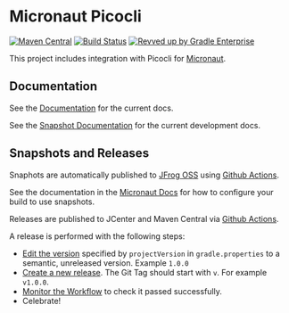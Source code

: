 # Micronaut Picocli

[![Maven Central](https://img.shields.io/maven-central/v/io.micronaut.picocli/micronaut-picocli.svg?label=Maven%20Central)](https://search.maven.org/search?q=g:%22io.micronaut.picocli%22%20AND%20a:%22micronaut-picocli%22)
[![Build Status](https://github.com/micronaut-projects/micronaut-picocli/workflows/Java%20CI/badge.svg)](https://github.com/micronaut-projects/micronaut-picocli/actions)
[![Revved up by Gradle Enterprise](https://img.shields.io/badge/Revved%20up%20by-Gradle%20Enterprise-06A0CE?logo=Gradle&labelColor=02303A)](https://ge.micronaut.io/scans)

This project includes integration with Picocli for [Micronaut](http://micronaut.io).

## Documentation

See the [Documentation](https://micronaut-projects.github.io/micronaut-picocli/latest/guide) for the current docs.

See the [Snapshot Documentation](https://micronaut-projects.github.io/micronaut-picocli/snapshot/guide) for the current development docs.

## Snapshots and Releases

Snaphots are automatically published to [JFrog OSS](https://oss.jfrog.org/artifactory/oss-snapshot-local/) using [Github Actions](https://github.com/micronaut-projects/micronaut-picocli/actions).

See the documentation in the [Micronaut Docs](https://docs.micronaut.io/latest/guide/index.html#usingsnapshots) for how to configure your build to use snapshots.

Releases are published to JCenter and Maven Central via [Github Actions](https://github.com/micronaut-projects/micronaut-picocli/actions).

A release is performed with the following steps:

* [Edit the version](https://github.com/micronaut-projects/micronaut-picocli/edit/master/gradle.properties) specified by `projectVersion` in `gradle.properties` to a semantic, unreleased version. Example `1.0.0`
* [Create a new release](https://github.com/micronaut-projects/micronaut-picocli/releases/new). The Git Tag should start with `v`. For example `v1.0.0`.
* [Monitor the Workflow](https://github.com/micronaut-projects/micronaut-picocli/actions?query=workflow%3ARelease) to check it passed successfully.
* Celebrate!
